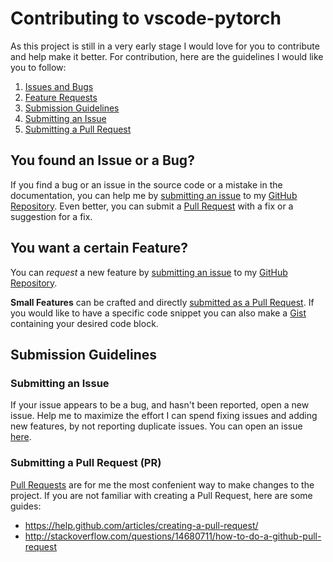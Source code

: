 # Contributing to vscode-pytorch

As this project is still in a very early stage I would love for you to contribute and help make it better.
For contribution, here are the guidelines I would like you to follow:

1. [Issues and Bugs](#issue)
2. [Feature Requests](#feature)
3. [Submission Guidelines](#submit)
  1. [Submitting an Issue](#submit-issue)
  2. [Submitting a Pull Request](#submit-pr)

## <a name="issue" > </a> You found an Issue or a Bug?

If you find a bug or an issue in the source code or a mistake in the documentation, you can help me by
[submitting an issue](#submit-issue) to my [GitHub Repository](https://github.com/SvenBecker/vscode-pytorch). Even better, you can submit a [Pull Request](#submit-pr) with a fix or a suggestion for a fix.

## <a name="feature" > </a> You want a certain Feature?

You can *request* a new feature by [submitting an issue](#submit-issue) to my [GitHub Repository](https://github.com/SvenBecker/vscode-pytorch).

**Small Features** can be crafted and directly [submitted as a Pull Request](#submit-pr). If you would like to have a specific code snippet you can also make a [Gist](https://help.github.com/articles/about-gists/) containing your desired code block.

## <a name="submit" > </a>Submission Guidelines

### <a name="submit-issue" > </a> Submitting an Issue

If your issue appears to be a bug, and hasn't been reported, open a new issue.
Help me to maximize the effort I can spend fixing issues and adding new features, by not
reporting duplicate issues. You can open an issue [here](https://github.com/SvenBecker/vscode-pytorch/issues/new).

### <a name="submit-pr" > </a> Submitting a Pull Request (PR)

[Pull Requests](https://github.com/SvenBecker/vscode-pytorch/pulls) are for me the most confenient way to make changes to the project. If you are not familiar with creating a Pull Request, here are some guides:

- <https://help.github.com/articles/creating-a-pull-request/>
- <http://stackoverflow.com/questions/14680711/how-to-do-a-github-pull-request>
